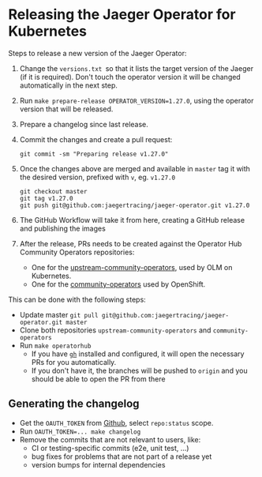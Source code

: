# Releasing the Jaeger Operator for Kubernetes

Steps to release a new version of the Jaeger Operator:


1. Change the `versions.txt `so that it lists the target version of the Jaeger (if it is required). Don't touch the operator version it will be changed automatically in the next step.

1. Run `make prepare-release OPERATOR_VERSION=1.27.0`, using the operator version that will be released.

1. Prepare a changelog since last release. 

1. Commit the changes and create a pull request:

   ```
   git commit -sm "Preparing release v1.27.0"
   ```

1. Once the changes above are merged and available in `master` tag it with the desired version, prefixed with `v`, eg. `v1.27.0`

    ```
    git checkout master
    git tag v1.27.0
    git push git@github.com:jaegertracing/jaeger-operator.git v1.27.0
    ```

1. The GitHub Workflow will take it from here, creating a GitHub release and publishing the images

1. After the release, PRs needs to be created against the Operator Hub Community Operators repositories:

    * One for the [upstream-community-operators](https://github.com/k8s-operatorhub/community-operators), used by OLM on Kubernetes.
    * One for the [community-operators](https://github.com/redhat-openshift-ecosystem/community-operators-prod) used by OpenShift.

This can be done with the following steps:
- Update master `git pull git@github.com:jaegertracing/jaeger-operator.git master`
- Clone both repositories `upstream-community-operators` and `community-operators` 
- Run `make operatorhub`
  * If you have [`gh`](https://cli.github.com/) installed and configured, it will open the necessary PRs for you automatically.
  * If you don't have it, the branches will be pushed to `origin` and you should be able to open the PR from there

## Generating the changelog

- Get the `OAUTH_TOKEN` from [Github](https://github.com/settings/tokens/new?description=GitHub%20Changelog%20Generator%20token), select `repo:status` scope.
- Run  `OAUTH_TOKEN=... make changelog`
- Remove the commits that are not relevant to users, like:
  * CI or testing-specific commits (e2e, unit test, ...)
  * bug fixes for problems that are not part of a release yet
  * version bumps for internal dependencies
